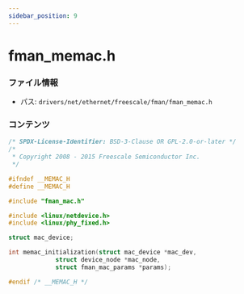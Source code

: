 ```yaml
---
sidebar_position: 9
---
```

# fman_memac.h

### ファイル情報

- パス: `drivers/net/ethernet/freescale/fman/fman_memac.h`

### コンテンツ

```h
/* SPDX-License-Identifier: BSD-3-Clause OR GPL-2.0-or-later */
/*
 * Copyright 2008 - 2015 Freescale Semiconductor Inc.
 */

#ifndef __MEMAC_H
#define __MEMAC_H

#include "fman_mac.h"

#include <linux/netdevice.h>
#include <linux/phy_fixed.h>

struct mac_device;

int memac_initialization(struct mac_device *mac_dev,
			 struct device_node *mac_node,
			 struct fman_mac_params *params);

#endif /* __MEMAC_H */

```
